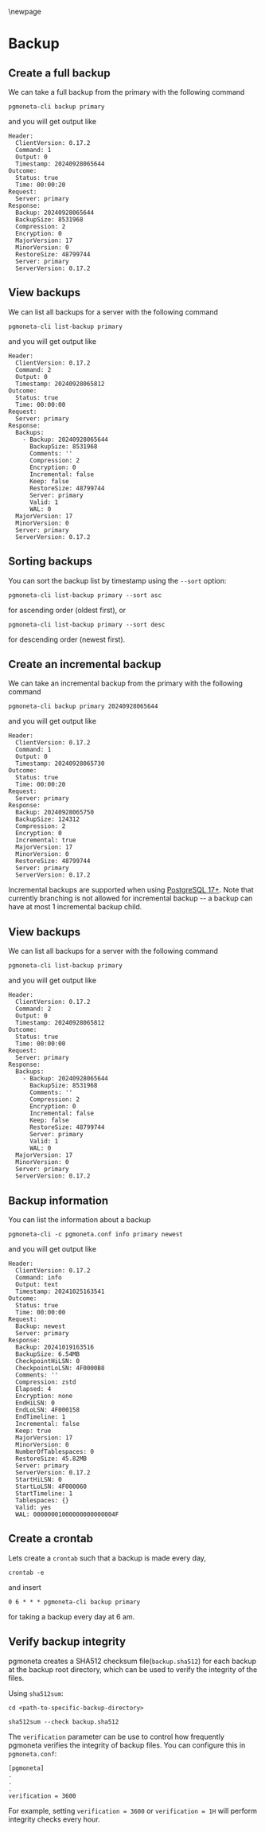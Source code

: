 \newpage

# Backup

## Create a full backup

We can take a full backup from the primary with the following command

```
pgmoneta-cli backup primary
```

and you will get output like

```
Header:
  ClientVersion: 0.17.2
  Command: 1
  Output: 0
  Timestamp: 20240928065644
Outcome:
  Status: true
  Time: 00:00:20
Request:
  Server: primary
Response:
  Backup: 20240928065644
  BackupSize: 8531968
  Compression: 2
  Encryption: 0
  MajorVersion: 17
  MinorVersion: 0
  RestoreSize: 48799744
  Server: primary
  ServerVersion: 0.17.2
```

## View backups

We can list all backups for a server with the following command

```
pgmoneta-cli list-backup primary
```

and you will get output like

```
Header:
  ClientVersion: 0.17.2
  Command: 2
  Output: 0
  Timestamp: 20240928065812
Outcome:
  Status: true
  Time: 00:00:00
Request:
  Server: primary
Response:
  Backups:
    - Backup: 20240928065644
      BackupSize: 8531968
      Comments: ''
      Compression: 2
      Encryption: 0
      Incremental: false
      Keep: false
      RestoreSize: 48799744
      Server: primary
      Valid: 1
      WAL: 0
  MajorVersion: 17
  MinorVersion: 0
  Server: primary
  ServerVersion: 0.17.2
```

## Sorting backups

You can sort the backup list by timestamp using the `--sort` option:

```
pgmoneta-cli list-backup primary --sort asc
```

for ascending order (oldest first), or 

```
pgmoneta-cli list-backup primary --sort desc
```

for descending order (newest first).

## Create an incremental backup

We can take an incremental backup from the primary with the following command

```
pgmoneta-cli backup primary 20240928065644
```

and you will get output like

```
Header:
  ClientVersion: 0.17.2
  Command: 1
  Output: 0
  Timestamp: 20240928065730
Outcome:
  Status: true
  Time: 00:00:20
Request:
  Server: primary
Response:
  Backup: 20240928065750
  BackupSize: 124312
  Compression: 2
  Encryption: 0
  Incremental: true
  MajorVersion: 17
  MinorVersion: 0
  RestoreSize: 48799744
  Server: primary
  ServerVersion: 0.17.2
```

Incremental backups are supported when using [PostgreSQL 17+](https://www.postgresql.org). Note that currently
branching is not allowed for incremental backup -- a backup can have at most 1
incremental backup child.

## View backups

We can list all backups for a server with the following command

```
pgmoneta-cli list-backup primary
```

and you will get output like

```
Header:
  ClientVersion: 0.17.2
  Command: 2
  Output: 0
  Timestamp: 20240928065812
Outcome:
  Status: true
  Time: 00:00:00
Request:
  Server: primary
Response:
  Backups:
    - Backup: 20240928065644
      BackupSize: 8531968
      Comments: ''
      Compression: 2
      Encryption: 0
      Incremental: false
      Keep: false
      RestoreSize: 48799744
      Server: primary
      Valid: 1
      WAL: 0
  MajorVersion: 17
  MinorVersion: 0
  Server: primary
  ServerVersion: 0.17.2
```

## Backup information

You can list the information about a backup

```
pgmoneta-cli -c pgmoneta.conf info primary newest
```

and you will get output like

```
Header:
  ClientVersion: 0.17.2
  Command: info
  Output: text
  Timestamp: 20241025163541
Outcome:
  Status: true
  Time: 00:00:00
Request:
  Backup: newest
  Server: primary
Response:
  Backup: 20241019163516
  BackupSize: 6.54MB
  CheckpointHiLSN: 0
  CheckpointLoLSN: 4F0000B8
  Comments: ''
  Compression: zstd
  Elapsed: 4
  Encryption: none
  EndHiLSN: 0
  EndLoLSN: 4F000158
  EndTimeline: 1
  Incremental: false
  Keep: true
  MajorVersion: 17
  MinorVersion: 0
  NumberOfTablespaces: 0
  RestoreSize: 45.82MB
  Server: primary
  ServerVersion: 0.17.2
  StartHiLSN: 0
  StartLoLSN: 4F000060
  StartTimeline: 1
  Tablespaces: {}
  Valid: yes
  WAL: 00000001000000000000004F
```

## Create a crontab

Lets create a `crontab` such that a backup is made every day,

```
crontab -e
```

and insert

```
0 6 * * * pgmoneta-cli backup primary
```

for taking a backup every day at 6 am.

## Verify backup integrity

pgmoneta creates a SHA512 checksum file(`backup.sha512`) for each backup at the backup root directory, which can be used to verify the integrity of the files.

Using `sha512sum`:
```
cd <path-to-specific-backup-directory>

sha512sum --check backup.sha512
```

The `verification` parameter can be use to control how frequently pgmoneta verifies the integrity of backup files. You can configure this in `pgmoneta.conf`:

```
[pgmoneta]
.
.
.
verification = 3600
```
For example, setting `verification = 3600` or `verification = 1H` will perform integrity checks every hour.
